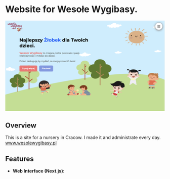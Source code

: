 # Website for Wesołe Wygibasy.

![Project](/public/desktop.png)

## Overview

This is a site for a nursery in Cracow. I made it and administrate every day.
www.wesolewygibasy.pl

## Features

- **Web Interface (Next.js):**
